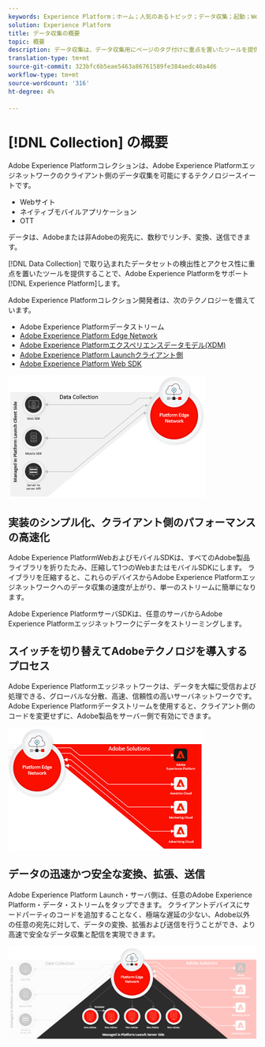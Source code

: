 ```yaml
---
keywords: Experience Platform；ホーム；人気のあるトピック；データ収集；起動；Web sdk
solution: Experience Platform
title: データ収集の概要
topic: 概要
description: データ収集は、データ収集用にページのタグ付けに重点を置いたツールを提供することで、Adobe Experience Platformをサポートします。
translation-type: tm+mt
source-git-commit: 323bfc6b5eae5463a86761589fe384aedc40a4d6
workflow-type: tm+mt
source-wordcount: '316'
ht-degree: 4%

---
```



# [!DNL Collection] の概要

Adobe Experience Platformコレクションは、Adobe Experience Platformエッジネットワークのクライアント側のデータ収集を可能にするテクノロジースイートです。

* Webサイト
* ネイティブモバイルアプリケーション
* OTT

<!-- * Servers -->

データは、Adobeまたは非Adobeの宛先に、数秒でリンチ、変換、送信できます。

[!DNL Data Collection] で取り込まれたデータセットの検出性とアクセス性に重点を置いたツールを提供することで、Adobe Experience Platformをサポート [!DNL Experience Platform]します。

Adobe Experience Platformコレクション開発者は、次のテクノロジーを備えています。

* Adobe Experience Platformデータストリーム
* [Adobe Experience Platform Edge Network](https://experienceleague.adobe.com/docs/web-sdk-learn/tutorials/introduction-to-web-sdk-and-edge-network.html)
* [Adobe Experience Platformエクスペリエンスデータモデル(XDM)](https://experienceleague.adobe.com/docs/experience-platform/xdm/home.html)
* [Adobe Experience Platform Launchクライアント側](https://experienceleague.adobe.com/docs/launch.html)
* [Adobe Experience Platform Web SDK](https://experienceleague.adobe.com/docs/experience-platform/edge/home.html)

![](./images/Collection.png)

## 実装のシンプル化、クライアント側のパフォーマンスの高速化

Adobe Experience PlatformWebおよびモバイルSDKは、すべてのAdobe製品ライブラリを折りたたみ、圧縮して1つのWebまたはモバイルSDKにします。 ライブラリを圧縮すると、これらのデバイスからAdobe Experience Platformエッジネットワークへのデータ収集の速度が上がり、単一のストリームに簡単になります。

Adobe Experience PlatformサーバSDKは、任意のサーバからAdobe Experience Platformエッジネットワークにデータをストリーミングします。

## スイッチを切り替えてAdobeテクノロジを導入するプロセス

Adobe Experience Platformエッジネットワークは、データを大幅に受信および処理できる、グローバルな分散、高速、信頼性の高いサーバネットワークです。 Adobe Experience Platformデータストリームを使用すると、クライアント側のコードを変更せずに、Adobe製品をサーバー側で有効にできます。

![](./images/deploy.png)

## データの迅速かつ安全な変換、拡張、送信

Adobe Experience Platform Launch・サーバ側は、任意のAdobe Experience Platform・データ・ストリームをタップできます。 クライアントデバイスにサードパーティのコードを追加することなく、極端な遅延の少ない、Adobe以外の任意の宛先に対して、データの変換、拡張および送信を行うことができ、より高速で安全なデータ収集と配信を実現できます。

![](./images/launch.png)